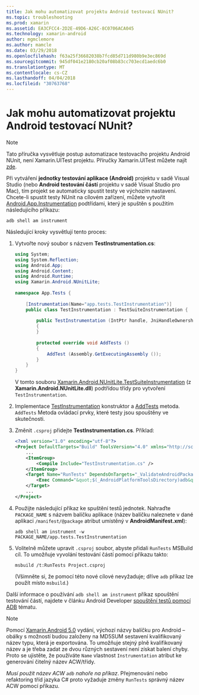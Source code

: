 ```yaml
---
title: Jak mohu automatizovat projektu Android testovací NUnit?
ms.topic: troubleshooting
ms.prod: xamarin
ms.assetid: EA3CFCC4-2D2E-49D6-A26C-8C0706ACA045
ms.technology: xamarin-android
author: mgmclemore
ms.author: mamcle
ms.date: 03/29/2018
ms.openlocfilehash: f63a25f36682038b7fcd85d711d980b9e3ec869d
ms.sourcegitcommit: 945df041e2180cb20af08b83cc703ecd1aedc6b0
ms.translationtype: MT
ms.contentlocale: cs-CZ
ms.lasthandoff: 04/04/2018
ms.locfileid: "30763768"
---
```

# <a name="how-do-i-automate-an-android-nunit-test-project"></a>Jak mohu automatizovat projektu Android testovací NUnit?

> [!NOTE]
> Tato příručka vysvětluje postup automatizace testovacího projektu Android NUnit, není Xamarin.UITest projektu. Příručky Xamarin.UITest můžete najít [zde](https://docs.microsoft.com/appcenter/test-cloud/preparing-for-upload/uitest).

Při vytváření **jednotky testování aplikace (Android)** projektu v sadě Visual Studio (nebo **Android testování částí** projektu v sadě Visual Studio pro Mac), tím projekt se automaticky spustit testy ve výchozím nastavení.
Chcete-li spustit testy NUnit na cílovém zařízení, můžete vytvořit [Android.App.Instrumentation](https://developer.xamarin.com/api/type/Android.App.Instrumentation/) podtřídami, který je spuštěn s použitím následujícího příkazu: 

```shell
adb shell am instrument 
```

Následující kroky vysvětlují tento proces:

1.  Vytvořte nový soubor s názvem **TestInstrumentation.cs**: 

    ```cs 
    using System;
    using System.Reflection;
    using Android.App;
    using Android.Content;
    using Android.Runtime;
    using Xamarin.Android.NUnitLite;
     
    namespace App.Tests {
     
        [Instrumentation(Name="app.tests.TestInstrumentation")]
        public class TestInstrumentation : TestSuiteInstrumentation {
     
            public TestInstrumentation (IntPtr handle, JniHandleOwnership transfer) : base (handle, transfer)
            {
            }
     
            protected override void AddTests ()
            {
                AddTest (Assembly.GetExecutingAssembly ());
            }
        }
    }
    ```
    V tomto souboru [Xamarin.Android.NUnitLite.TestSuiteInstrumentation](https://developer.xamarin.com/api/type/Xamarin.Android.NUnitLite.TestSuiteInstrumentation/) (z **Xamarin.Android.NUnitLite.dll**) podtřídou třídy pro vytvoření `TestInstrumentation`.

2.  Implementace [TestInstrumentation](https://developer.xamarin.com/api/constructor/Xamarin.Android.NUnitLite.TestSuiteInstrumentation.TestSuiteInstrumentation/p/System.IntPtr/Android.Runtime.JniHandleOwnership/) konstruktor a [AddTests](https://developer.xamarin.com/api/member/Xamarin.Android.NUnitLite.TestSuiteInstrumentation.AddTests%28%29) metoda. `AddTests` Metoda ovládací prvky, které testy jsou spouštěny ve skutečnosti.

3.  Změnit `.csproj` přidejte **TestInstrumentation.cs**. Příklad:

    ```xml
    <?xml version="1.0" encoding="utf-8"?>
    <Project DefaultTargets="Build" ToolsVersion="4.0" xmlns="http://schemas.microsoft.com/developer/msbuild/2003">
        ...
        <ItemGroup>
            <Compile Include="TestInstrumentation.cs" />
        </ItemGroup>
        <Target Name="RunTests" DependsOnTargets="_ValidateAndroidPackageProperties">
            <Exec Command="&quot;$(_AndroidPlatformToolsDirectory)adb&quot; $(AdbTarget) $(AdbOptions) shell am instrument -w $(_AndroidPackage)/app.tests.TestInstrumentation" />
        </Target>
        ...
    </Project>
    ```

3.  Použijte následující příkaz ke spuštění testů jednotek. Nahraďte `PACKAGE_NAME` s názvem balíčku aplikace (název balíčku naleznete v dané aplikaci `/manifest/@package` atribut umístěný v **AndroidManifest.xml**):

    ```shell
    adb shell am instrument -w PACKAGE_NAME/app.tests.TestInstrumentation
    ```

4.  Volitelně můžete upravit `.csproj` soubor, abyste přidali `RunTests` MSBuild cíl. To umožňuje vyvolání testování částí pomocí příkazu takto:

    ```shell
    msbuild /t:RunTests Project.csproj
    ```
    (Všimněte si, že pomocí této nové cílové nevyžaduje; dříve `adb` příkaz lze použít místo `msbuild`.)

Další informace o používání `adb shell am instrument` příkaz spouštění testování částí, najdete v článku Android Developer [spouštění testů pomocí ADB](https://developer.android.com/studio/test/command-line.html#RunTestsDevice) tématu.


> [!NOTE]
> Pomocí [Xamarin.Android 5.0](https://developer.xamarin.com/releases/android/xamarin.android_5/xamarin.android_5.1/#Android_Callable_Wrapper_Naming) vydání, výchozí názvy balíčku pro Android – obálky s možností budou založeny na MD5SUM sestavení kvalifikovaný název typu, která je exportována. To umožňuje stejný plně kvalifikovaný název a je třeba zadat ze dvou různých sestavení není získat balení chyby. Proto se ujistěte, že používáte `Name` vlastnost `Instrumentation` atribut ke generování čitelný název ACW/třídy.

_Musí použít název ACW `adb` nahoře na příkaz_.
Přejmenování nebo refaktoring tříd jazyka C# proto vyžaduje změny `RunTests` správný název ACW pomocí příkazu.


